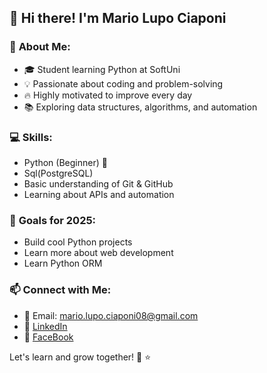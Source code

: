 ## :wave: Hi there! I'm Mario Lupo Ciaponi

### :rocket: **About Me**:

- :mortar_board: Student learning Python at SoftUni
- :bulb: Passionate about coding and problem-solving
- :fire: Highly motivated to improve every day
- :books: Exploring data structures, algorithms, and automation

### :computer: **Skills**:

- Python (Beginner) :snake:
- Sql(PostgreSQL)
- Basic understanding of Git & GitHub
- Learning about APIs and automation

### :dart: **Goals for 2025**:

- Build cool Python projects
- Learn more about web development 
- Learn Python ORM

### :mailbox: **Connect with Me**:

- :email: Email: mario.lupo.ciaponi08@gmail.com
- :briefcase: [LinkedIn](https://www.linkedin.com/in/mario-lupo-ciaponi-5692562b9/)
- :book: [FaceBook](https://www.facebook.com/profile.php?id=100022598765536)


Let's learn and grow together! :rocket: :star:
